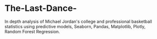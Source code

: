 # The-Last-Dance-
In depth analysis of Michael Jordan's college and professional basketball statistics using predictive models, Seaborn, Pandas, Matplotlib, Plotly, Random Forest Regression. 
